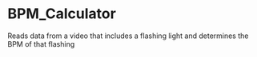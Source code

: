 # BPM_Calculator
Reads data from a video that includes a flashing light and determines the BPM of that flashing
